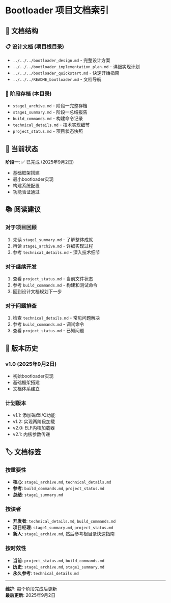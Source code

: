 # Bootloader 项目文档索引

## 📁 文档结构

### 📋 设计文档 (项目根目录)
- `../../../bootloader_design.md` - 完整设计方案
- `../../../bootloader_implementation_plan.md` - 详细实现计划  
- `../../../bootloader_quickstart.md` - 快速开始指南
- `../../../README_bootloader.md` - 文档导航

### 📝 阶段存档 (本目录)
- `stage1_archive.md` - 阶段一完整存档
- `stage1_summary.md` - 阶段一总结报告
- `build_commands.md` - 构建命令记录
- `technical_details.md` - 技术实现细节
- `project_status.md` - 项目状态快照

## 🎯 当前状态
**阶段一**: ✅ 已完成 (2025年9月2日)
- 基础框架搭建
- 最小bootloader实现
- 构建系统配置
- 功能验证通过

## 📚 阅读建议

### 对于项目回顾
1. 先读 `stage1_summary.md` - 了解整体成就
2. 再读 `stage1_archive.md` - 详细实现过程
3. 参考 `technical_details.md` - 深入技术细节

### 对于继续开发
1. 查看 `project_status.md` - 当前文件状态
2. 参考 `build_commands.md` - 构建和测试命令
3. 回到设计文档规划下一步

### 对于问题排查
1. 检查 `technical_details.md` - 常见问题解决
2. 参考 `build_commands.md` - 调试命令
3. 查看 `project_status.md` - 已知问题

## 🔄 版本历史

### v1.0 (2025年9月2日)
- 初始bootloader实现
- 基础框架搭建
- 文档体系建立

### 计划版本
- v1.1: 添加磁盘I/O功能
- v1.2: 实现两阶段加载
- v2.0: ELF内核加载器
- v2.1: 内核参数传递

## 🏷️ 文档标签

### 按重要性
- **核心**: `stage1_archive.md`, `technical_details.md`
- **参考**: `build_commands.md`, `project_status.md`  
- **总结**: `stage1_summary.md`

### 按读者
- **开发者**: `technical_details.md`, `build_commands.md`
- **项目经理**: `stage1_summary.md`, `project_status.md`
- **新人**: `stage1_archive.md`, 然后参考根目录快速指南

### 按时效性
- **当前**: `project_status.md`, `build_commands.md`
- **历史**: `stage1_archive.md`, `stage1_summary.md`
- **永久参考**: `technical_details.md`

---
**维护**: 每个阶段完成后更新  
**最后更新**: 2025年9月2日

